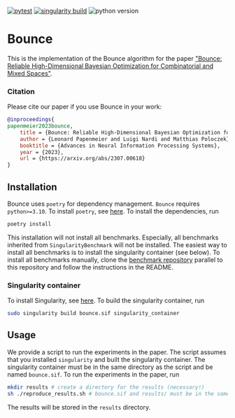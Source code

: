 [![pytest](https://github.com/LeoIV/bounce/actions/workflows/pytest.yml/badge.svg)](https://github.com/LeoIV/bounce/actions/workflows/pytest.yml)
[![singularity build](https://github.com/LeoIV/bounce/actions/workflows/singularity.yml/badge.svg)](https://github.com/LeoIV/bounce/actions/workflows/singularity.yml)
![python version](https://img.shields.io/badge/python-3.10%20%7C%203.11-blue)

# Bounce

This is the implementation of the Bounce algorithm for the paper ["Bounce: Reliable High-Dimensional Bayesian Optimization for
Combinatorial and Mixed Spaces"](https://arxiv.org/abs/2307.00618).

### Citation

Please cite our paper if you use Bounce in your work:
```bibtex
@inproceedings{
papenmeier2023bounce,
    title = {Bounce: Reliable High-Dimensional Bayesian Optimization for Combinatorial and Mixed Spaces},
    author = {Leonard Papenmeier and Luigi Nardi and Matthias Poloczek},
    booktitle = {Advances in Neural Information Processing Systems},
    year = {2023},
    url = {https://arxiv.org/abs/2307.00618}
}
```

## Installation

Bounce uses `poetry` for dependency management.
`Bounce` requires `python>=3.10`. To install `poetry`, see [here](https://python-poetry.org/docs/#installation).
To install the dependencies, run

```bash
poetry install
```

This installation will not install all benchmarks.
Especially, all benchmarks inherited from `SingularityBenchmark` will not be installed.
The easiest way to install all benchmarks is to install the singularity container (see below).
To install all benchmarks manually, clone the [benchmark repository](https://github.com/LeoIV/BenchSuite) parallel to
this repository and follow the instructions in the README.

### Singularity container

To install Singularity,
see [here](https://docs.sylabs.io/guides/latest/user-guide/quick_start.html#quick-installation-steps).
To build the singularity container, run

```bash
sudo singularity build bounce.sif singularity_container
```

## Usage

We provide a script to run the experiments in the paper.
The script assumes that you installed `singularity` and built the singularity container.
The singularity container must be in the same directory as the script and be named `bounce.sif`.
To run the experiments in the paper, run

```bash
mkdir results # create a directory for the results (necessary!)
sh ./reproduce_results.sh # bounce.sif and results/ must be in the same directory
```

The results will be stored in the `results` directory.